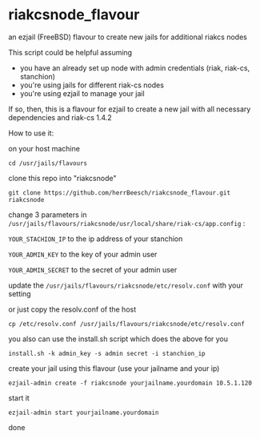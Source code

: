 riakcsnode_flavour
==================

an ezjail (FreeBSD) flavour to create new jails for additional riakcs nodes

This script could be helpful assuming

- you have an already set up node with admin credentials (riak, riak-cs, stanchion)
- you're using jails for different riak-cs nodes
- you're using ezjail to manage your jail

If so, then, this is a flavour for ezjail to create a new jail with all necessary dependencies and riak-cs 1.4.2

How to use it:

on your host machine 

`cd /usr/jails/flavours`

clone this repo into "riakcsnode"

`git clone https://github.com/herrBeesch/riakcsnode_flavour.git riakcsnode`

change 3 parameters in `/usr/jails/flavours/riakcsnode/usr/local/share/riak-cs/app.config` :

`YOUR_STACHION_IP` to the ip address of your stanchion

`YOUR_ADMIN_KEY` to the key of your admin user

`YOUR_ADMIN_SECRET` to the secret of your admin user

update the `/usr/jails/flavours/riakcsnode/etc/resolv.conf` with your setting

or just copy the resolv.conf of the host

`cp /etc/resolv.conf /usr/jails/flavours/riakcsnode/etc/resolv.conf`

you also can use the install.sh script which does the above for you

`install.sh -k admin_key -s admin secret -i stanchion_ip` 


create your jail using this flavour (use your jailname and your ip)

`ezjail-admin create -f riakcsnode yourjailname.yourdomain 10.5.1.120`

start it 

`ezjail-admin start yourjailname.yourdomain`

done




